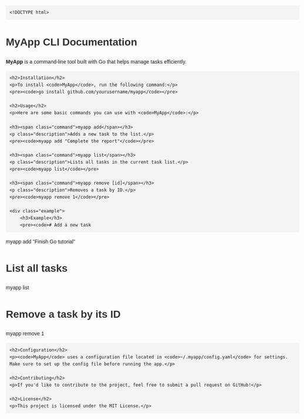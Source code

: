     <!DOCTYPE html>
<html lang="en">
<head>
    <meta charset="UTF-8">
    <meta name="viewport" content="width=device-width, initial-scale=1.0">
    <title>CLI Application Documentation</title>
    <style>
        body {
            font-family: Arial, sans-serif;
            line-height: 1.6;
            max-width: 800px;
            margin: 0 auto;
            padding: 20px;
        }
        h1, h2, h3 {
            color: #333;
        }
        code {
            background-color: #f4f4f4;
            padding: 5px;
            border-radius: 4px;
        }
        pre {
            background-color: #f4f4f4;
            padding: 10px;
            border-radius: 4px;
            overflow-x: auto;
        }
        .command {
            color: #008080;
            font-weight: bold;
        }
        .description {
            color: #555;
        }
        .example {
            background-color: #eef;
            padding: 10px;
            margin-top: 10px;
            border-left: 5px solid #008080;
        }
    </style>
</head>
<body>
    <h1>MyApp CLI Documentation</h1>
    <p><strong>MyApp</strong> is a command-line tool built with Go that helps manage tasks efficiently.</p>

    <h2>Installation</h2>
    <p>To install <code>MyApp</code>, run the following command:</p>
    <pre><code>go install github.com/yourusername/myapp</code></pre>

    <h2>Usage</h2>
    <p>Here are some basic commands you can use with <code>MyApp</code>:</p>

    <h3><span class="command">myapp add</span></h3>
    <p class="description">Adds a new task to the list.</p>
    <pre><code>myapp add "Complete the report"</code></pre>

    <h3><span class="command">myapp list</span></h3>
    <p class="description">Lists all tasks in the current task list.</p>
    <pre><code>myapp list</code></pre>

    <h3><span class="command">myapp remove [id]</span></h3>
    <p class="description">Removes a task by ID.</p>
    <pre><code>myapp remove 1</code></pre>

    <div class="example">
        <h3>Example</h3>
        <pre><code># Add a new task
myapp add "Finish Go tutorial"

# List all tasks
myapp list

# Remove a task by its ID
myapp remove 1</code></pre>
    </div>

    <h2>Configuration</h2>
    <p><code>MyApp</code> uses a configuration file located in <code>~/.myapp/config.yaml</code> for settings. Make sure to set up the config file before running the app.</p>

    <h2>Contributing</h2>
    <p>If you'd like to contribute to the project, feel free to submit a pull request on GitHub!</p>

    <h2>License</h2>
    <p>This project is licensed under the MIT License.</p>
</body>
</html>



